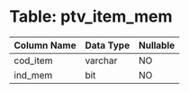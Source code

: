 # Table: ptv_item_mem

| Column Name | Data Type | Nullable |
|-------------|-----------|----------|
| cod_item | varchar | NO |
| ind_mem | bit | NO |
